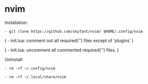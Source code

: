 # nvim

Installation:

    - git clone https://github.com/skyfant/nvim/ $HOME/.config/nvim
    
   ( - init.lua: comment out all required('') files except of 'plugins' )
    
   ( - init.lua: uncomment all commented required('') files. )



Uninstall:

    - rm -rf ~/.config/nvim

    - rm -rf ~/.local/share/nvim
